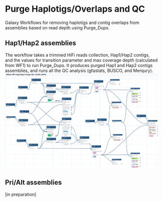# Purge Haplotigs/Overlaps and QC
Galaxy Workflows for removing haplotigs and contig overlaps from assemblies based on read depth using Purge_Dups.

## Hap1/Hap2 assemblies
The workflow takes a trimmed HiFi reads collection, Hap1/Hap2 contigs, and the values for transition parameter and max coverage depth (calculated from WF1) to run Purge_Dups. It produces purged Hap1 and Hap2 contigs assemblies, and runs all the QC analysis (gfastats, BUSCO, and Merqury).
![PurgeHap1Hap2](pics/Purge_hifi_2309.png)

## Pri/Alt assemblies
\[in preparation]
